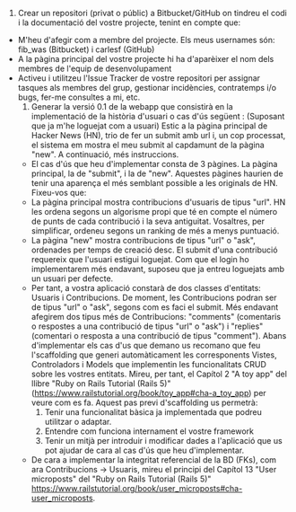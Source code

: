 1. Crear un repositori (privat o públic) a Bitbucket/GitHub on tindreu el codi i la documentació del vostre projecte, tenint en compte que:
  * M'heu d'afegir com a membre del projecte. Els meus usernames són: fib_was (Bitbucket) i carlesf (GitHub)
  * A la pàgina principal del vostre projecte hi ha d'aparèixer el nom dels membres de l'equip de desenvolupament
  * Activeu i utilitzeu l'Issue Tracker de vostre repositori per assignar tasques als membres del grup, gestionar incidències, contratemps i/o bugs, fer-me consultes a mi, etc.
    1. Generar la versió 0.1 de la webapp que consistirà en la implementació de la història d'usuari o cas d'ús següent : (Suposant que ja m'he loguejat com a usuari) Estic a la pàgina principal de Hacker News (HN), trio de fer un submit amb url i, un cop processat, el sistema em mostra el meu submit al capdamunt de la pàgina "new". A continuació, més instruccions.
      * El cas d'ús que heu d'implementar consta de 3 pàgines. La pàgina principal, la de "submit", i la de "new".  Aquestes pàgines haurien de tenir una aparença el més semblant possible a les originals de HN. Fixeu-vos que:
      * La pàgina principal mostra contribucions d'usuaris de tipus "url". HN les ordena segons un algorisme propi que té en compte el número de punts de cada contribució i la seva antiguitat. Vosaltres, per simplificar, ordeneu segons un ranking de més a menys puntuació.
      * La pàgina "new" mostra contribucions de tipus "url" o "ask", ordenades per temps de creació desc.
            El submit d'una contribució requereix que l'usuari estigui loguejat. Com que el login ho implementarem més endavant, suposeu que ja entreu loguejats amb un usuari per defecte.
      * Per tant, a vostra aplicació constarà de dos classes d'entitats: Usuaris i Contribucions. De moment, les Contribucions podran ser de tipus "url" o "ask", segons com es faci el submit. Més endavant afegirem dos tipus més de Contribucions: "comments" (comentaris o respostes a una contribució de tipus "url" o "ask") i "replies" (comentari o resposta a una contribució de tipus "comment").  Abans d'implementar els cas d'us que demano us recomano que feu l'scaffolding que generi automàticament les corresponents Vistes, Controladors i Models que implementin les funcionalitats CRUD sobre les vostres entitats. Mireu, per tant, el Capítol 2 "A toy app" del llibre "Ruby on Rails Tutorial (Rails 5)" (https://www.railstutorial.org/book/toy_app#cha-a_toy_app) per veure com es fa. Aquest pas previ d'scaffolding us permetrà:
        1. Tenir una funcionalitat bàsica ja implementada que podreu utilitzar o adaptar.
        1. Entendre com funciona internament el vostre framework
        1. Tenir un mitjà per introduir i modificar dades a l'aplicació que us pot ajudar de cara al cas d'ús que heu d'implementar.
      * De cara a implementar la integritat referencial de la BD (FKs), com ara Contribucions -> Usuaris, mireu el principi del Capítol 13 "User microposts" del "Ruby on Rails Tutorial (Rails 5)" https://www.railstutorial.org/book/user_microposts#cha-user_microposts.
